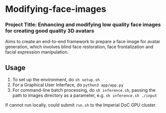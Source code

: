 # Modifying-face-images

### Project Title: Enhancing and modifying low quality face images for creating good quality 3D avatars

Aims to create an end-to-end framework to prepare a face image for avatar generation, which involves blind face restoration, face frontalization and facial expression manipulation.

## Usage
1. To set up the environment, do `sh setup.sh`
2. For a Graphical User Interface, do `python3 app/app.py`
3. For command-line batch processing, do `sh inference.sh`, passing the path to images directory as a parameter, e.g. `sh inference.sh ./input`

If cannot run locally, could submit `run.sh` to the Imperial DoC GPU cluster.
